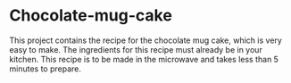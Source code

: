 # Chocolate-mug-cake

This project contains the recipe for the chocolate mug cake, which is very easy to make. The ingredients for this recipe must already be in your kitchen. This recipe is to be made in the microwave and takes less than 5 minutes to prepare.
